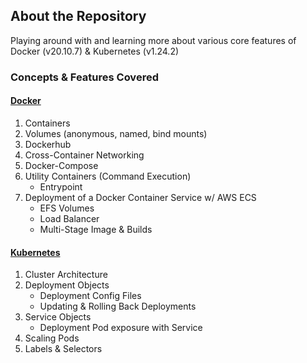 ## About the Repository

Playing around with and learning more about various core features of Docker (v20.10.7) & Kubernetes (v1.24.2)

### Concepts & Features Covered

#### [Docker](https://docs.docker.com/)
1. Containers
2. Volumes (anonymous, named, bind mounts)
3. Dockerhub
4. Cross-Container Networking
5. Docker-Compose
6. Utility Containers (Command Execution)
    * Entrypoint 
8. Deployment of a Docker Container Service w/ AWS ECS
    * EFS Volumes
    * Load Balancer 
    * Multi-Stage Image & Builds

#### [Kubernetes](https://kubernetes.io/)
1. Cluster Architecture 
2. Deployment Objects
    * Deployment Config Files
    * Updating & Rolling Back Deployments
3. Service Objects
    * Deployment Pod exposure with Service
4. Scaling Pods
5. Labels & Selectors


